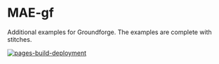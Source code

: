 # MAE-gf
Additional examples for Groundforge.
The examples are complete with stitches.

[![pages-build-deployment](https://github.com/d-bl/MAE-gf/actions/workflows/pages/pages-build-deployment/badge.svg)](https://github.com/d-bl/MAE-gf/actions/workflows/pages/pages-build-deployment)
